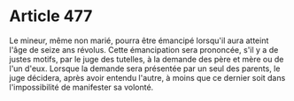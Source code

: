 # Article 477

Le mineur, même non marié, pourra être émancipé lorsqu'il aura atteint l'âge de seize ans révolus.   Cette émancipation sera prononcée, s'il y a de justes motifs, par le juge des tutelles, à la demande des père et mère ou de l'un d'eux.    Lorsque la demande sera présentée par un seul des parents, le juge décidera, après avoir entendu l'autre, à moins que ce dernier soit dans l'impossibilité de manifester sa volonté.